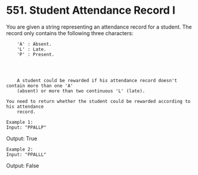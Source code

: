 # 551. Student Attendance Record I

You are given a string representing an attendance record for a student. The record only contains
    the following three characters:

    
    
        'A' : Absent.
        'L' : Late.
        'P' : Present.
    
    

    
        A student could be rewarded if his attendance record doesn't contain more than one 'A'
        (absent) or more than two continuous 'L' (late). 

    You need to return whether the student could be rewarded according to his attendance
        record.

    Example 1:
    Input: "PPALLP"
Output: True

    

    Example 2:
    Input: "PPALLL"
Output: False